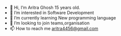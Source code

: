 - 👋 Hi, I’m Aritra Ghosh 15 years old.
- 👀 I’m interested in Software Development
- 🌱 I’m currently learning New programming language 
- 💞️ I’m looking to join teams,organisation
- 📫 How to reach me aritra4456@gmail.com
